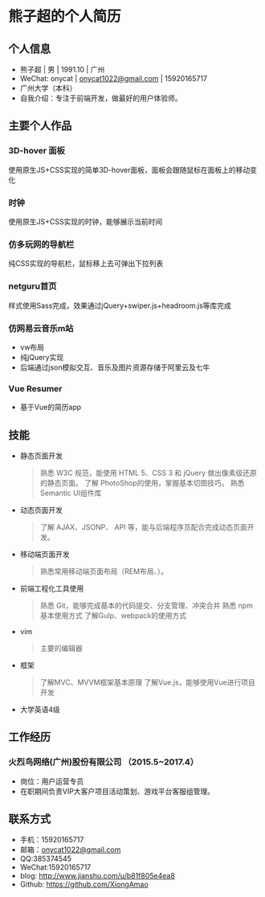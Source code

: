 # 熊子超的个人简历


## 个人信息
- 熊子超 | 男 | 1991.10 | 广州
- WeChat: onycat | onycat1022@gmail.com | 15920165717
- 广州大学（本科）
- 自我介绍：专注于前端开发，做最好的用户体验师。

## 主要个人作品
### 3D-hover 面板
使用原生JS+CSS实现的简单3D-hover面板，面板会跟随鼠标在面板上的移动变化

### 时钟
使用原生JS+CSS实现的时钟，能够展示当前时间

### 仿多玩网的导航栏
纯CSS实现的导航栏，鼠标移上去可弹出下拉列表

### netguru首页
样式使用Sass完成，效果通过jQuery+swiper.js+headroom.js等库完成

### 仿网易云音乐m站
- vw布局
- 纯jQuery实现
- 后端通过json模拟交互、音乐及图片资源存储于阿里云及七牛

### Vue Resumer
- 基于Vue的简历app

## 技能

- 静态页面开发
    > 熟悉 W3C 规范，能使用 HTML 5、CSS 3 和 jQuery 做出像素级还原的静态页面。
    > 了解 PhotoShop的使用，掌握基本切图技巧。
    > 熟悉Semantic UI组件库

- 动态页面开发
    > 了解 AJAX、JSONP、 API 等，能与后端程序员配合完成动态页面开发。

- 移动端页面开发
    > 熟悉常用移动端页面布局（REM布局、）。

- 前端工程化工具使用
    > 熟悉 Git，能够完成基本的代码提交、分支管理、冲突合并
    > 熟悉 npm 基本使用方式
    > 了解Gulp、webpack的使用方式

- vim
    > 主要的编辑器
- 框架
    > 了解MVC、MVVM框架基本原理
    > 了解Vue.js，能够使用Vue进行项目开发
- 大学英语4级


## 工作经历
### 火烈鸟网络(广州)股份有限公司 （2015.5~2017.4）
- 岗位：用户运营专员
- 在职期间负责VIP大客户项目活动策划、游戏平台客服组管理。


## 联系方式
- 手机：15920165717
- 邮箱：onycat1022@gmail.com
- QQ:385374545
- WeChat:15920165717
- blog: http://www.jianshu.com/u/b81f805e4ea8
- Github: https://github.com/XiongAmao
